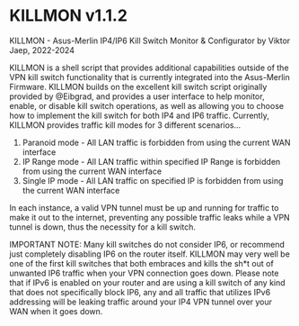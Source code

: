 # KILLMON v1.1.2
KILLMON - Asus-Merlin IP4/IP6 Kill Switch Monitor & Configurator by Viktor Jaep, 2022-2024

KILLMON is a shell script that provides additional capabilities outside of the VPN kill switch functionality that is currently integrated into the Asus-Merlin Firmware. KILLMON builds on the excellent kill switch script originally provided by @Eibgrad, and provides a user interface to help monitor, enable, or disable kill switch operations, as well as allowing you to choose how to implement the kill switch for both IP4 and IP6 traffic. Currently, KILLMON provides traffic kill modes for 3 different scenarios...

1) Paranoid mode - All LAN traffic is forbidden from using the current WAN interface
2) IP Range mode - All LAN traffic within specified IP Range is forbidden from using the current WAN interface
3) Single IP mode - All LAN traffic on specified IP is forbidden from using the current WAN interface

In each instance, a valid VPN tunnel must be up and running for traffic to make it out to the internet, preventing any possible traffic leaks while a VPN tunnel is down, thus the necessity for a kill switch.

IMPORTANT NOTE: Many kill switches do not consider IP6, or recommend just completely disabling IP6 on the router itself. KILLMON may very well be one of the first kill switches that both embraces and kills the sh*t out of unwanted IP6 traffic when your VPN connection goes down. Please note that if IPv6 is enabled on your router and are using a kill switch of any kind that does not specifically block IP6, any and all traffic that utilizes IPv6 addressing will be leaking traffic around your IP4 VPN tunnel over your WAN when it goes down. 
